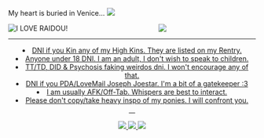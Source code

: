 My heart is buried in Venice... <img src="https://kingcrimson.crd.co/assets/images/gallery30/de27440c.gif?v=d93b4021" data-canonical-src="https://kingcrimson.crd.co/assets/images/gallery30/de27440c.gif?v=d93b4021" style="max-width: 100%;"></a> <svg class="octicon octicon-link" viewBox="0 0 16 16" version="1.1" width="16" height="16" aria-hidden="true">
 <div align="center" dir="auto"> <img src="https://files.catbox.moe/1drvcm.png" align="left" alt="I LOVE RAIDOU!" data-canonical-src="https://64.media.tumblr.com/8724be6bad564b50c18cea15dc0fc187/tumblr_n1xhlf8rAo1ttjo3ko1_r1_250.gifv" style="max-width: 100%;"></a> <p dir="auto"><animated-image data-catalyst=""><a target="_blank" rel="noopener noreferrer nofollow" href="https://kingcrimson.crd.co/assets/images/gallery11/2fbbf459.jpg?v=d93b4021" data-target="animated-image.originalLink"> <img src="https://kingcrimson.crd.co/assets/images/gallery11/2fbbf459.jpg?v=d93b4021" data-canonical-src="https://kingcrimson.crd.co/assets/images/gallery11/2fbbf459.jpg?v=d93b4021" style="max-width: 100%; display: inline-block;" data-target="animated-image.originalImage"></a>  <img src="https://kingcrimson.crd.co/assets/images/gallery11/b1146c7b.jpg?v=d93b4021"
      <span class="AnimatedImagePlayer" data-target="animated-image.player" hidden="">
        <a data-target="animated-image.replacedLink" class="AnimatedImagePlayer-images" href="https://kingcrimson.crd.co/assets/images/gallery11/2fbbf459.jpg?v=d93b4021" target="_blank">

 <hr>
<li> DNI if you Kin any of my High Kins. They are listed on my Rentry. </li>
<li> Anyone under 18 DNI. I am an adult, I don't wish to speak to children. </li>
<li> TT/TD, DID & Psychosis faking weirdos dni. I won't encourage any of that.  </li>
<li> DNI if you PDA/LoveMail Joseph Joestar. I'm a bit of a gatekeeper :3 </li>
<li> I am usually AFK/Off-Tab. Whispers are best to interact. </li>
<li> Please don't copy/take heavy inspo of my ponies. I will confront you. </li>
ㅤ

<img src="https://64.media.tumblr.com/262818e02d05f175d2bb41afdfda1845/2ff157bba09d29e3-0c/s100x200/919c88fa3ee0360f45b4463d95e6c2dafddd164f.gifv"> <img src="https://64.media.tumblr.com/1b629a653ac2a6e2d747f0841d4af825/2ff157bba09d29e3-3e/s100x200/a55c53f05abb4783883027a550d3f641b3ed277a.gifv"> <img src="https://64.media.tumblr.com/efef7e2e325f251df9a62289b409513f/2ff157bba09d29e3-03/s100x200/df2755fbd15708ca21cf1ef5a2b9a4e031224567.gifv">
